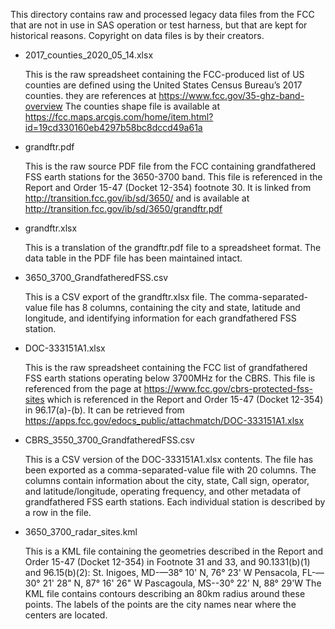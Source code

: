 This directory contains raw and processed legacy data files from the FCC that are 
not in use in SAS operation or test harness, but that are kept for historical reasons.
Copyright on data files is by their creators.


* 2017_counties_2020_05_14.xlsx

    This is the raw spreadsheet containing the FCC-produced list of
    US counties are defined using the United States Census Bureau’s 2017 counties.
    they are references at
	https://www.fcc.gov/35-ghz-band-overview
    The counties shape file is available at
	https://fcc.maps.arcgis.com/home/item.html?id=19cd330160eb4297b58bc8dccd49a61a


* grandftr.pdf

    This is the raw source PDF file from the FCC containing grandfathered
    FSS earth stations for the 3650-3700 band.
    This file is referenced in the Report and Order 15-47 (Docket 12-354)
    footnote 30. It is linked from http://transition.fcc.gov/ib/sd/3650/
    and is available at
    http://transition.fcc.gov/ib/sd/3650/grandftr.pdf

* grandftr.xlsx

    This is a translation of the grandftr.pdf file to a spreadsheet format.
    The data table in the PDF file has been maintained intact.

* 3650_3700_GrandfatheredFSS.csv

    This is a CSV export of the grandftr.xlsx file. The comma-separated-value
    file has 8 columns, containing the city and state, latitude and longitude,
    and identifying information for each grandfathered FSS station.

* DOC-333151A1.xlsx

    This is the raw spreadsheet containing the FCC list of grandfathered
    FSS earth stations operating below 3700MHz for the CBRS.
    This file is referenced from the page at
    https://www.fcc.gov/cbrs-protected-fss-sites
    which is referenced in the Report and Order 15-47 (Docket 12-354) in
    96.17(a)-(b).
    It can be retrieved from
    https://apps.fcc.gov/edocs_public/attachmatch/DOC-333151A1.xlsx

* CBRS_3550_3700_GrandfatheredFSS.csv

    This is a CSV version of the DOC-333151A1.xlsx contents. The file has
    been exported as a comma-separated-value file with 20 columns. The
    columns contain information about the city, state, Call sign, operator,
    and latitude/longitude, operating frequency, and other metadata of
    grandfathered FSS earth stations. Each individual station is described
    by a row in the file.

* 3650_3700_radar_sites.kml

    This is a KML file containing the geometries described in the Report
    and Order 15-47 (Docket 12-354) in Footnote 31 and 33, and 90.1331(b)(1)
    and 96.15(b)(2):
    St. Inigoes, MD-—38° 10' N, 76° 23' W
    Pensacola, FL-—30° 21' 28" N, 87° 16' 26" W
    Pascagoula, MS--30° 22' N, 88° 29'W
    The KML file contains contours describing an 80km radius around
    these points. The labels of the points are the city names near where
    the centers are located.

